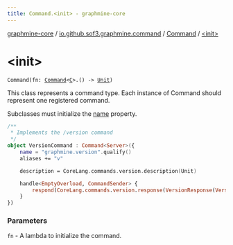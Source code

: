 ```yaml
---
title: Command.<init> - graphmine-core
---
```


[graphmine-core](../../index.html) / [io.github.sof3.graphmine.command](../index.html) / [Command](index.html) / [&lt;init&gt;](./-init-.html)

# &lt;init&gt;

`Command(fn: `[`Command`](index.html)`<`[`C`](index.html#C)`>.() -> `[`Unit`](https://kotlinlang.org/api/latest/jvm/stdlib/kotlin/-unit/index.html)`)`

This class represents a command type. Each instance of Command should represent one registered command.

Subclasses must initialize the [name](name.html) property.

``` kotlin
/**
 * Implements the /version command
 */
object VersionCommand : Command<Server>({
	name = "graphmine.version".qualify()
	aliases += "v"

	description = CoreLang.commands.version.description(Unit)

	handle<EmptyOverload, CommandSender> {
		respond(CoreLang.commands.version.response(VersionResponse(VersionInfo.VERSION)))
	}
})
```

### Parameters

`fn` - A lambda to initialize the command.